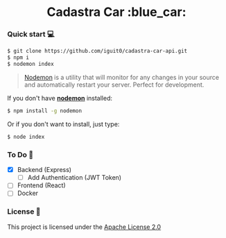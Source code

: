 <h1 align="center">Cadastra Car :blue_car:</h1>

### Quick start :computer:

```sh
$ git clone https://github.com/iguit0/cadastra-car-api.git
$ npm i
$ nodemon index
```

> [Nodemon](https://nodemon.io/) is a utility that will monitor for any changes in your source and automatically restart your server. Perfect for development.

If you don't have [<b>nodemon</b>](https://nodemon.io/) installed:

```sh
$ npm install -g nodemon
```

Or if you don't want to install, just type:

```sh
$ node index
```

### To Do :memo:

- [x] Backend (Express)
    - [ ] Add Authentication (JWT Token)
- [ ] Frontend (React)
- [ ] Docker

### License :scroll:

This project is licensed under the [Apache License 2.0](LICENSE.md)

